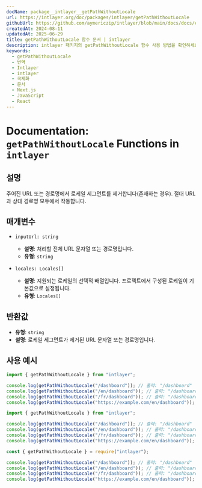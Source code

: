 ```yaml
---
docName: package__intlayer__getPathWithoutLocale
url: https://intlayer.org/doc/packages/intlayer/getPathWithoutLocale
githubUrl: https://github.com/aymericzip/intlayer/blob/main/docs/docs/en/packages/intlayer/getPathWithoutLocale.md
createdAt: 2024-08-11
updatedAt: 2025-06-29
title: getPathWithoutLocale 함수 문서 | intlayer
description: intlayer 패키지의 getPathWithoutLocale 함수 사용 방법을 확인하세요
keywords:
  - getPathWithoutLocale
  - 번역
  - Intlayer
  - intlayer
  - 국제화
  - 문서
  - Next.js
  - JavaScript
  - React
---
```


# Documentation: `getPathWithoutLocale` Functions in `intlayer`

## 설명

주어진 URL 또는 경로명에서 로케일 세그먼트를 제거합니다(존재하는 경우). 절대 URL과 상대 경로명 모두에서 작동합니다.

## 매개변수

- `inputUrl: string`

  - **설명**: 처리할 전체 URL 문자열 또는 경로명입니다.
  - **유형**: `string`

- `locales: Locales[]`
  - **설명**: 지원되는 로케일의 선택적 배열입니다. 프로젝트에서 구성된 로케일이 기본값으로 설정됩니다.
  - **유형**: `Locales[]`

## 반환값

- **유형**: `string`
- **설명**: 로케일 세그먼트가 제거된 URL 문자열 또는 경로명입니다.

## 사용 예시

```typescript codeFormat="typescript"
import { getPathWithoutLocale } from "intlayer";

console.log(getPathWithoutLocale("/dashboard")); // 출력: "/dashboard"
console.log(getPathWithoutLocale("/en/dashboard")); // 출력: "/dashboard"
console.log(getPathWithoutLocale("/fr/dashboard")); // 출력: "/dashboard"
console.log(getPathWithoutLocale("https://example.com/en/dashboard")); // 출력: "https://example.com/dashboard"
```

```javascript codeFormat="esm"
import { getPathWithoutLocale } from "intlayer";

console.log(getPathWithoutLocale("/dashboard")); // 출력: "/dashboard"
console.log(getPathWithoutLocale("/en/dashboard")); // 출력: "/dashboard"
console.log(getPathWithoutLocale("/fr/dashboard")); // 출력: "/dashboard"
console.log(getPathWithoutLocale("https://example.com/en/dashboard")); // 출력: "https://example.com/dashboard"
```

```javascript codeFormat="commonjs"
const { getPathWithoutLocale } = require("intlayer");

console.log(getPathWithoutLocale("/dashboard")); // 출력: "/dashboard"
console.log(getPathWithoutLocale("/en/dashboard")); // 출력: "/dashboard"
console.log(getPathWithoutLocale("/fr/dashboard")); // 출력: "/dashboard"
console.log(getPathWithoutLocale("https://example.com/en/dashboard")); // 출력: "https://example.com/dashboard"
```
